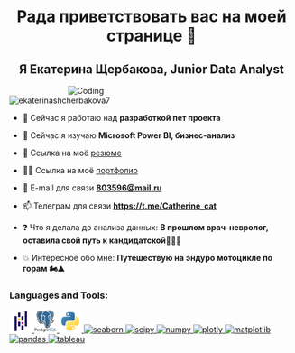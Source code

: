 <h1 align="center">Рада приветствовать вас на моей странице 👋</h1>
<h2 align="center">Я Екатерина Щербакова, Junior Data Analyst</h2>

<img align = "right" alt ="Coding" width = "400" src ="https://img.freepik.com/free-vector/programmer-working-web-development-code-engineer-programming-python-php-java-script-computer_90220-249.jpg?w=1380&t=st=1692124278~exp=1692124878~hmac=41c338933d5efdc432886aaf5314ba083833221454682bc4b683157a83588a93">

<p align="left"> <img src="https://komarev.com/ghpvc/?username=ekaterinashcherbakova7&label=Profile%20views&color=0e75b6&style=flat" alt="ekaterinashcherbakova7" /> </p>


- 🔭 Сейчас я работаю над **разработкой пет проекта**

- 🌱 Сейчас я изучаю **Microsoft Power BI, бизнес-анализ**

- 🔴 Ссылка на моё [резюме](https://drive.google.com/file/d/1uEhlFbyACNbHn2KqTIELIO5JpxpEFwmC/view?usp=drive_link)

- 👨‍💻 Ссылка на моё [портфолио](https://github.com/EkaterinaShcherbakova7/Portfolio)

- 📧 E-mail для связи **803596@mail.ru**

- 📫 Телеграм для связи **https://t.me/Catherine_cat**

- ❓ Что я делала до анализа данных: **В прошлом врач-невролог, оставила свой путь к кандидатской👩🏻‍⚕️** 
  
- 💥 Интересное обо мне: **Путешествую на эндуро мотоцикле по горам 🏍⛰** 


<p align="left">
</p>

<h3 align="left">Languages and Tools:</h3>
<p align="left"> <a href="https://pandas.pydata.org/" target="_blank" rel="noreferrer"> <img src="https://raw.githubusercontent.com/devicons/devicon/2ae2a900d2f041da66e950e4d48052658d850630/icons/pandas/pandas-original.svg" alt="pandas" width="40" height="40"/> </a>  <a href="https://www.postgresql.org" target="_blank" rel="noreferrer"> <img src="https://raw.githubusercontent.com/devicons/devicon/master/icons/postgresql/postgresql-original-wordmark.svg" alt="postgresql" width="40" height="40"/> </a> <a href="https://www.python.org" target="_blank" rel="noreferrer"> <img src="https://raw.githubusercontent.com/devicons/devicon/master/icons/python/python-original.svg" alt="python" width="40" height="40"/> </a> <a href="https://seaborn.pydata.org/" target="_blank" rel="noreferrer"> <img src="https://seaborn.pydata.org/_images/logo-mark-lightbg.svg" alt="seaborn" width="40" height="40"/> </a> 
</a> <a href="https://scipy.org/" target="_blank" rel="noreferrer"> <img src="https://scipy.org/images/logo.svg" alt="scipy" width="40" height="40"/>
</a> <a href="https://numpy.org/" target="_blank" rel="noreferrer"> <img src="https://numpy.org/images/logo.svg" alt="numpy" width="40" height="40"/>
  </a> <a href="https://plotly.com/graphing-libraries/" target="_blank" rel="noreferrer"> <img src="https://www.vectorlogo.zone/logos/plot_ly/plot_ly-official.svg" alt="plotly" width="40" height="40"/>
    </a> <a href="https://matplotlib.org/stable/index.html" target="_blank" rel="noreferrer"> <img src="https://matplotlib.org/stable/_static/images/logo2.svg" alt="matplotlib" width="40" height="40"/> <a href="https://www.microsoft.com/ru-ru/microsoft-365/excel" target="_blank" rel="noreferrer"> <img src="https://upload.wikimedia.org/wikipedia/commons/thumb/3/34/Microsoft_Office_Excel_%282019%E2%80%93present%29.svg/2203px-Microsoft_Office_Excel_%282019%E2%80%93present%29.svg.png" alt="pandas" width="40" height="40"/> </a>
      </a> <a href="https://mkt.tableau.com/" target="_blank" rel="noreferrer"> <img src="https://seeklogo.com/images/T/tableau-software-logo-F1CE2CA54A-seeklogo.com.png" alt="tableau" width="40" height="40"/> </a>

</p>




